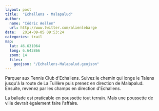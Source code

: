 ```yaml
---
layout: post
title:  "Echallens - Malapalud"
author:
  name: "Cédric Aellen"
  url: http://www.twitter.com/alienlebarge
date:   2014-09-05 09:53:24
categories: trail
map:
  lat: 46.631064
  long: 6.642866
  zoom: 14
  files:
    geojson: "/Echallens-Malapalud.geojson"
---
```


Parquer aux Tennis Club d'Echallens. Suivez le chemin qui longe le Talens jusqu'à la route de La Tuillère puis prenez en direction de Malapalud. Ensuite, revenez par les champs en direction d'Echallens.

La ballade est praticable en poussette tout terrain. Mais une poussette de ville devrait également faire l'affaire.

